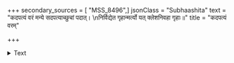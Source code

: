 +++
secondary_sources = [ "MSS_8496",]
jsonClass = "Subhaashita"
text = "कदपत्यं वरं मन्ये सदपत्याच्छुचां पदात्।  \nनिर्विद्येत गृहान्मर्त्यो यत् क्लेशनिवहा गृहाः॥"
title = "कदपत्यं वरम्"

+++

<details><summary>Text</summary>

कदपत्यं वरं मन्ये सदपत्याच्छुचां पदात्।  
निर्विद्येत गृहान्मर्त्यो यत् क्लेशनिवहा गृहाः॥
</details>

